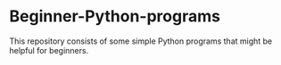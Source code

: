 # Beginner-Python-programs
This repository consists of some simple Python programs that might be helpful for beginners.
